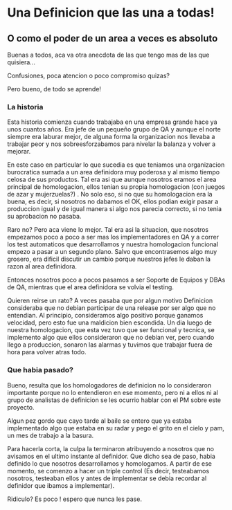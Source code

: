 # Una Definicion que las una a todas!
## O como el poder de un area a veces es absoluto

Buenas a todos, aca va otra anecdota de las que tengo mas de las que quisiera...

Confusiones, poca atencion o poco compromiso quizas?

Pero bueno, de todo se aprende!

 ### La historia

Esta historia comienza cuando trabajaba en una empresa grande hace ya unos cuantos años. Era jefe de un pequeño grupo de QA y aunque el norte siempre era laburar mejor, de alguna forma la organizacion nos llevaba a trabajar peor y nos sobreesforzabamos para nivelar la balanza y volver a mejorar.

En este caso en particular lo que sucedia es que teniamos una organizacion burocratica sumada a un area definidora muy poderosa y al mismo tiempo celosa de sus productos. Tal era asi que aunque nosotros eramos el area principal de homologacion, ellos tenian su propia homologacion (con juegos de azar y mujerzuelas?) . No solo eso, si no que su homologacion era la buena, es decir, si nosotros no dabamos el OK, ellos podian exigir pasar a produccion igual y de igual manera si algo nos parecia correcto, si no tenia su aprobacion no pasaba.

Raro no? Pero aca viene lo mejor. Tal era asi la situacion, que nosotros empezamos poco a poco a ser mas los implementadores en QA y a correr los test automaticos que desarrollamos y nuestra homologacion funcional empezo a pasar a un segundo plano. Salvo que encontrasemos algo muy grosero, era dificil discutir un cambio porque nuestros jefes le daban la razon al area definidora.

Entonces nosotros poco a pocos pasamos a ser Soporte de Equipos y DBAs de QA, mientras que el area definidora se volvia el testing.

Quieren reirse un rato? A veces pasaba que por algun motivo Definicion consideraba que no debian participar de una release por ser algo que no entendian. Al principio, consideramos algo positivo porque ganamos velocidad, pero esto fue una maldicion bien escondida. Un dia luego de nuestra homologacion, que esta vez tuvo que ser funcional y tecnica, se implemento algo que ellos consideraron que no debian ver, pero cuando llego a produccion, sonaron las alarmas y tuvimos que trabajar fuera de hora para volver atras todo. 

### Que habia pasado? 

Bueno, resulta que los homologadores de definicion no lo consideraron importante porque no lo entendieron en ese momento, pero ni a ellos ni al grupo de analistas de definicion se les ocurrio hablar con el PM sobre este proyecto.

Algun pez gordo que cayo tarde al baile se entero que ya estaba implementado algo que estaba en su radar y pego el grito en el cielo y pam, un mes de trabajo a la basura.

Para hacerla corta, la culpa la terminaron atribuyendo a nosotros que no avisamos en el ultimo instante al definidor. Que dicho sea de paso, habia definido lo que nosotros desarrollamos y homologamos. A partir de ese momento, se comenzo a hacer un triple control (Es decir, testeabamos nosotros, testeaban ellos y antes de implementar se debia recordar al definidor que ibamos a implementar).

Ridiculo? Es poco ! espero que nunca les pase.
